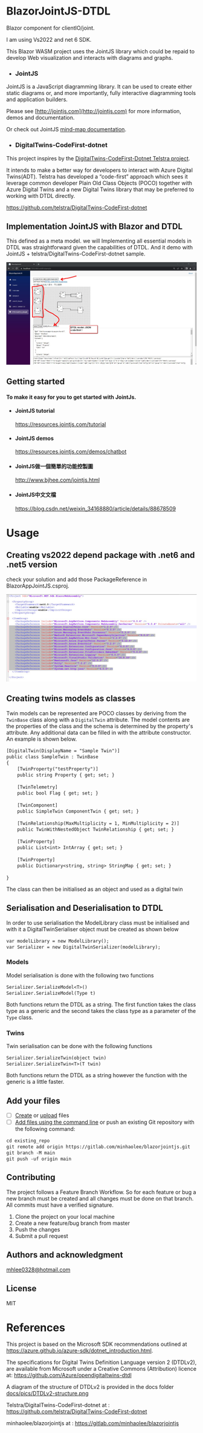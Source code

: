 # BlazorJointJS-DTDL

Blazor component for clientIO/joint.

I am using Vs2022 and net 6 SDK.

This Blazor WASM project uses the JointJS library which could be repaid to develop Web visualization and interacts with diagrams and graphs.

- ### JointJS 

JointJS is a JavaScript diagramming library. It can be used to create either static diagrams or, and more
importantly, fully interactive diagramming tools and application builders.

Please see [http://jointjs.com](http://jointjs.com) for more information, demos and documentation.

Or check out JointJS  [mind-map documentation](https://resources.jointjs.com/mmap/joint.html).

- ### DigitalTwins-CodeFirst-dotnet

This project inspires by the [DigitalTwins-CodeFirst-Dotnet Telstra project](https://github.com/telstra/DigitalTwins-CodeFirst-dotnet).

It intends to make a better way for developers to interact with Azure Digital Twins(ADT). Telstra has developed a “code-first” approach which sees it leverage common developer Plain Old Class Objects (POCO) together with Azure Digital Twins and a new Digital Twins library that may be preferred to working with DTDL directly.

https://github.com/telstra/DigitalTwins-CodeFirst-dotnet



## Implementation JointJS with Blazor  and  DTDL

This defined as a meta model. we will Implementing all essential models in DTDL was straightforward given the capabilities of DTDL. And it demo with JointJS + telstra/DigitalTwins-CodeFirst-dotnet sample.

![](./res/2022-05-05_190526.jpg)



## Getting started

#### To make it easy for you to get started with JointJs.

- #### JointJS tutorial 

  https://resources.jointjs.com/tutorial

- #### JointJS demos

  https://resources.jointjs.com/demos/chatbot

- #### JointJS做一個簡單的功能控製圖

  http://www.bjhee.com/jointjs.html

- #### JointJS中文文檔

  https://blog.csdn.net/weixin_34168880/article/details/88678509





# Usage

## Creating vs2022 depend package with .net6 and .net5 version 

check your solution and add those PackageReference in BlazorAppJointJS.csproj.

![](./res/2022-05-05_155351.jpg)





## Creating twins models as classes

Twin models can be represented are POCO classes by deriving from the `TwinBase` class along with a `DigitalTwin` attribute. The model contents are the properties of the class and the schema is determined by the property's attribute. Any additional data can be filled in with the attribute constructor. An example is shown below.

```
[DigitalTwin(DisplayName = "Sample Twin")]
public class SampleTwin : TwinBase
{
    [TwinProperty("testProperty")]
    public string Property { get; set; }

    [TwinTelemetry]
    public bool Flag { get; set; }

    [TwinComponent]
    public SimpleTwin ComponentTwin { get; set; }

    [TwinRelationship(MaxMultiplicity = 1, MinMultiplicity = 2)]
    public TwinWithNestedObject TwinRelationship { get; set; }

    [TwinProperty]
    public List<int> IntArray { get; set; }

    [TwinProperty]
    public Dictionary<string, string> StringMap { get; set; }

}
```

The class can then be initialised as an object and used as a digital twin

## Serialisation and Deserialisation to DTDL

In order to use serialisation the ModelLibrary class must be initialised and with it a DigitalTwinSerialiser object must be created as shown below

```
var modelLibrary = new ModelLibrary();
var Serializer = new DigitalTwinSerializer(modelLibrary);
```

### Models

Model serialisation is done with the following two functions

```
Serializer.SerializeModel<T>()
Serializer.SerializeModel(Type t)
```

Both functions return the DTDL as a string. The first function takes the class type as a generic and the second takes the class type as a parameter of the `Type` class.

### Twins

Twin serialisation can be done with the following functions

```
Serializer.SerializeTwin(object twin)
Serializer.SerializeTwin<T>(T twin)
```

Both functions return the DTDL as a string however the function with the generic is a little faster.









## Add your files

- [ ] [Create](https://docs.gitlab.com/ee/user/project/repository/web_editor.html#create-a-file) or [upload](https://docs.gitlab.com/ee/user/project/repository/web_editor.html#upload-a-file) files
- [ ] [Add files using the command line](https://docs.gitlab.com/ee/gitlab-basics/add-file.html#add-a-file-using-the-command-line) or push an existing Git repository with the following command:

```
cd existing_repo
git remote add origin https://gitlab.com/minhaolee/blazorjointjs.git
git branch -M main
git push -uf origin main
```



## Contributing
The project follows a Feature Branch Workflow. So for each feature or bug a new branch must be created and all changes must be done on that branch. All commits must have a verified signature.

1. Clone the project on your local machine
2. Create a new feature/bug branch from master
3. Push the changes
4. Submit a pull request

## Authors and acknowledgment
mhlee0328@hotmail.com

## License
MIT



# References

This project is based on the Microsoft SDK recommendations outlined at https://azure.github.io/azure-sdk/dotnet_introduction.html.

The specifications for Digital Twins Definition Language version 2 (DTDLv2), are available from Microsoft under a Creative Commons (Attribution) licence at: https://github.com/Azure/opendigitaltwins-dtdl

A diagram of the structure of DTDLv2 is provided in the docs folder [docs/pics/DTDLv2-structure.png](https://github.com/telstra/DigitalTwins-CodeFirst-dotnet/blob/main/docs/pics/DTDLv2-structure.png)



Telstra/DigitalTwins-CodeFirst-dotnet at : https://github.com/telstra/DigitalTwins-CodeFirst-dotnet

minhaolee/blazorjointjs at : https://gitlab.com/minhaolee/blazorjointjs
